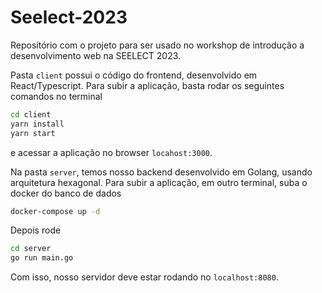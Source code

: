 # Seelect-2023

Repositório com o projeto para ser usado no workshop de introdução a desenvolvimento web na SEELECT 2023.

Pasta `client` possui o código do frontend, desenvolvido em React/Typescript. Para subir a aplicação, basta rodar os seguintes comandos no terminal

```bash
cd client
yarn install
yarn start
```

e acessar a aplicação no browser `locahost:3000`.

Na pasta `server`, temos nosso backend desenvolvido em Golang, usando arquitetura hexagonal. Para subir a aplicação, em outro terminal, suba o docker do banco de dados

```bash
docker-compose up -d
```

Depois rode

```bash
cd server
go run main.go
```

Com isso, nosso servidor deve estar rodando no `localhost:8080`.
